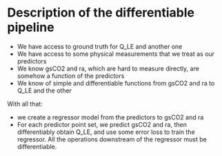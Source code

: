 # Description of the differentiable pipeline
* We have access to ground truth for Q_LE and another one
* We have access to some physical measurements that we treat as our predictors
* We know gsCO2 and ra, which are hard to measure directly, are somehow a function of the predictors 
* We know of simple and differentiable functions from gsCO2 and ra to Q_LE and the other

With all that:
* we create a regressor model from the predictors to gsCO2 and ra
* For each predictor point set, we predict gsCO2 and ra, then differentiably obtain Q_LE, and use some error loss to train the regressor. All the operations downstream of the regressor must be differentiable.
 